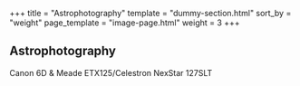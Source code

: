 +++
title = "Astrophotography"
template = "dummy-section.html"
sort_by = "weight"
page_template = "image-page.html"
weight = 3
+++
## Astrophotography
Canon 6D & Meade ETX125/Celestron NexStar 127SLT

